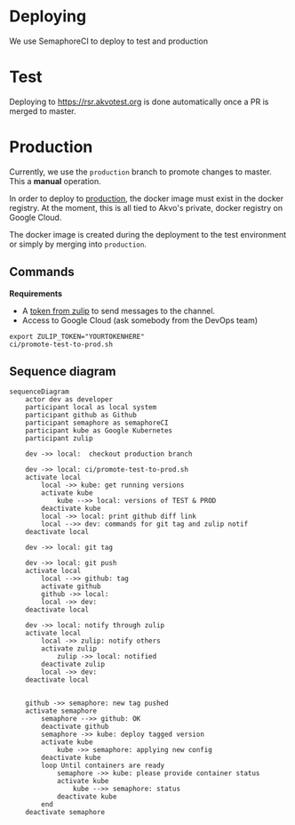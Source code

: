 # Deploying

We use SemaphoreCI to deploy to test and production

# Test

Deploying to https://rsr.akvotest.org is done automatically once a PR is merged to master.


# Production

Currently, we use the `production` branch to promote changes to master.
This a **manual** operation.

In order to deploy to [production](https://rsr.akvo.org), the docker image must exist in the docker registry.
At the moment, this is all tied to Akvo's private, docker registry on Google Cloud.

The docker image is created during the deployment to the test environment or simply by merging into `production`.

## Commands

**Requirements**

 - A [token from zulip](https://akvo.zulipchat.com/#settings/account-and-privacy) to send messages to the channel.
 - Access to Google Cloud (ask somebody from the DevOps team)

```shell
export ZULIP_TOKEN="YOURTOKENHERE"
ci/promote-test-to-prod.sh
```

## Sequence diagram

<!-- Edit with https://mermaid.live/ -->
```mermaid
sequenceDiagram
    actor dev as developer
    participant local as local system
    participant github as Github
    participant semaphore as semaphoreCI
    participant kube as Google Kubernetes
    participant zulip

    dev ->> local:  checkout production branch
    
    dev ->> local: ci/promote-test-to-prod.sh
    activate local
        local ->> kube: get running versions
        activate kube
            kube -->> local: versions of TEST & PROD
        deactivate kube
        local ->> local: print github diff link
        local -->> dev: commands for git tag and zulip notif
    deactivate local

    dev ->> local: git tag

    dev ->> local: git push
    activate local
        local -->> github: tag
        activate github
        github ->> local: 
        local ->> dev: 
    deactivate local

    dev ->> local: notify through zulip
    activate local
        local ->> zulip: notify others
        activate zulip
            zulip ->> local: notified
        deactivate zulip
        local ->> dev: 
    deactivate local

    
    github ->> semaphore: new tag pushed
    activate semaphore
        semaphore -->> github: OK
        deactivate github
        semaphore ->> kube: deploy tagged version
        activate kube
            kube ->> semaphore: applying new config
        deactivate kube
        loop Until containers are ready
            semaphore ->> kube: please provide container status
            activate kube
                kube -->> semaphore: status
            deactivate kube
        end
    deactivate semaphore
```
